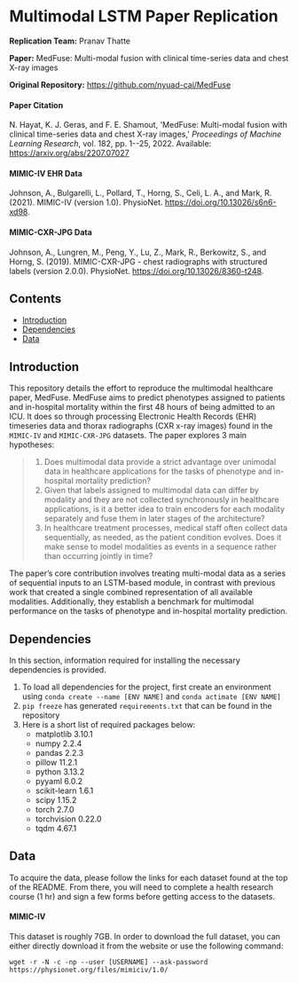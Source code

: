 # Multimodal LSTM Paper Replication
**Replication Team:** Pranav Thatte
</br>

**Paper:** MedFuse: Multi-modal fusion with clinical time-series data
and chest X-ray images
</br>

**Original Repository:** https://github.com/nyuad-cai/MedFuse

#### Paper Citation
N. Hayat, K. J. Geras, and F. E. Shamout, 'MedFuse: Multi-modal fusion with clinical time-series data and chest X-ray images,' *Proceedings of Machine Learning Research*, vol. 182, pp. 1--25, 2022. Available: https://arxiv.org/abs/2207.07027

#### MIMIC-IV EHR Data
Johnson, A., Bulgarelli, L., Pollard, T., Horng, S., Celi, L. A., and Mark, R. (2021). MIMIC-IV (version 1.0). PhysioNet. https://doi.org/10.13026/s6n6-xd98.

#### MIMIC-CXR-JPG Data
Johnson, A., Lungren, M., Peng, Y., Lu, Z., Mark, R., Berkowitz, S., and Horng, S. (2019). MIMIC-CXR-JPG - chest radiographs with structured labels (version 2.0.0). PhysioNet. https://doi.org/10.13026/8360-t248.


## Contents
- [Introduction](./README.md#introduction)
- [Dependencies](./README.md#dependencies)
- [Data](./README.md#data)

## Introduction
This repository details the effort to reproduce the multimodal healthcare paper, MedFuse. MedFuse aims to predict phenotypes assigned to patients and in-hospital mortality within the first 48 hours of being admitted to an ICU. It does so through processing Electronic Health Records (EHR) timeseries data and thorax radiographs (CXR x-ray images) found in the `MIMIC-IV` and `MIMIC-CXR-JPG` datasets. The paper explores 3 main hypotheses:
> 1. Does multimodal data provide a strict advantage over unimodal data in healthcare applications for the tasks of phenotype and in-hospital mortality prediction?
> 2. Given that labels assigned to multimodal data can differ by modality and they are not collected synchronously in healthcare applications, is it a better idea to train encoders for each modality separately and fuse them in later stages of the architecture?
> 3. In healthcare treatment processes, medical staff often collect data sequentially, as needed, as the patient condition evolves. Does it make sense to model modalities as events in a sequence rather than occurring jointly in time?

The paper’s core contribution involves treating multi-modal data as a series of sequential inputs to an LSTM-based module, in contrast with previous work that created a single combined representation of all available modalities. Additionally, they establish a benchmark for multimodal performance on the tasks of phenotype and in-hospital mortality prediction.

## Dependencies

In this section, information required for installing the necessary dependencies is provided.

1. To load all dependencies for the project, first create an environment using `conda create --name [ENV NAME]` and `conda actimate [ENV NAME]`
2. `pip freeze` has generated `requirements.txt` that can be found in the repository
3. Here is a short list of required packages below:
   - matplotlib 3.10.1
   - numpy 2.2.4
   - pandas 2.2.3
   - pillow 11.2.1
   - python 3.13.2
   - pyyaml 6.0.2
   - scikit-learn 1.6.1
   - scipy 1.15.2
   - torch 2.7.0
   - torchvision 0.22.0
   - tqdm 4.67.1

## Data

To acquire the data, please follow the links for each dataset found at the top of the README. From there, you will need to complete a health research course (1 hr) and sign a few forms before getting access to the datasets.
</br>

#### MIMIC-IV
This dataset is roughly 7GB. In order to download the full dataset, you can either directly download it from the website or use the following command:
```
wget -r -N -c -np --user [USERNAME] --ask-password https://physionet.org/files/mimiciv/1.0/
```

<!-- brew install wget
wget -r -N -c -np --user [USERNAME] --ask-password https://physionet.org/files/mimiciv/1.0/

gunzip ...

python -m medfuse.datasets.process_mimic.extract_subjects_iv [path to gunzipped csv files] data/root 
python -m medfuse.datasets.process_mimic.validate_events data/root
python -m medfuse.datasets.process_mimic.extract_episodes_from_subject data/root -->